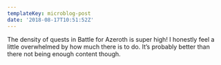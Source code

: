 ```yaml
---
templateKey: microblog-post
date: '2018-08-17T10:51:52Z'
---
```


The density of quests in Battle for Azeroth is super high! I honestly feel a little overwhelmed by how much there is to do. It’s probably better than there not being enough content though. 

